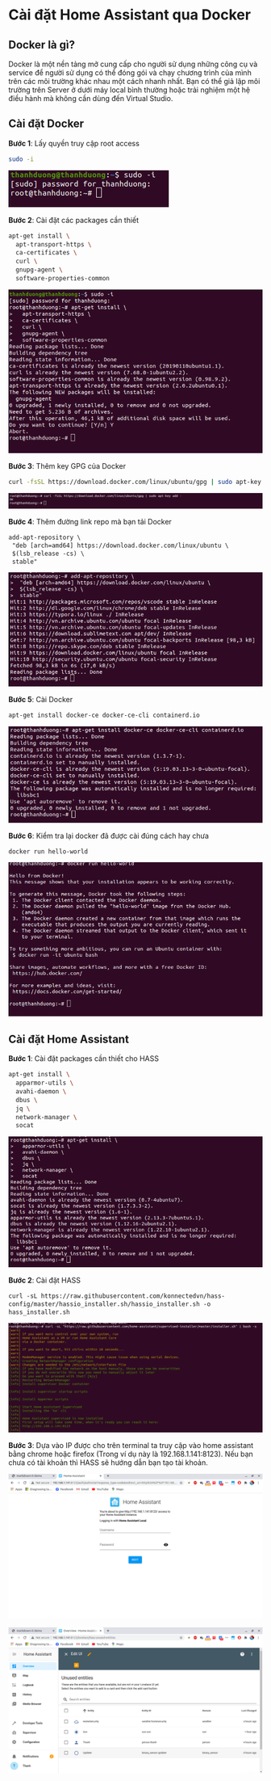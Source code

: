 # Cài đặt Home Assistant qua Docker

## Docker là gì?

Docker là một nền tảng mở cung cấp cho người sử dụng những công cụ và service để người sử dụng có thể đóng gói và chạy chương trình của mình trên các môi trường khác nhau một cách nhanh nhất. Bạn có thể giả lập môi trường trên Server ở dưới máy local bình thường hoặc trải nghiệm một hệ điều hành mà không cần dùng đến Virtual Studio.

## Cài đặt Docker

**Bước 1**: Lấy quyền truy cập root access

``` bash
sudo -i
```

![root access](../_static/images/Dock_sudoi.png)

**Bước 2**: Cài đặt các packages cần thiết

``` bash
apt-get install \
  apt-transport-https \
  ca-certificates \
  curl \
  gnupg-agent \
  software-properties-common
```
![Install packages](../_static/images/Dock_InstallPack.png)

**Bước 3**: Thêm key GPG của Docker

```bash
curl -fsSL https://download.docker.com/linux/ubuntu/gpg | sudo apt-key add -
```

![add key](../_static/images/Dock_addkey.png)

**Bước 4**: Thêm đường link repo mà bạn tải Docker
```
add-apt-repository \
 "deb [arch=amd64] https://download.docker.com/linux/ubuntu \
 $(lsb_release -cs) \
 stable"
```
![add repo](../_static/images/Dock_addrepo.png)

**Bước 5**: Cài Docker
```bash
apt-get install docker-ce docker-ce-cli containerd.io
```
![install docker](../_static/images/Dock_install.png)

**Bước 6**: Kiểm tra lại docker đã được cài đúng cách hay chưa
```bash
docker run hello-world
```
![check docker](../_static/images/Dock_check.png)

## Cài đặt Home Assistant
**Bước 1**: Cài đặt packages cần thiết cho HASS
```bash
apt-get install \
  apparmor-utils \
  avahi-daemon \
  dbus \
  jq \
  network-manager \
  socat
```
![HASS packages](../_static/images/HASS_pack.png)

**Bước 2**: Cài đặt HASS
```
curl -sL https://raw.githubusercontent.com/konnectedvn/hass-config/master/hassio_installer.sh/hassio_installer.sh -o hass_installer.sh
```
![](../_static/images/HASS_install.png)

**Bước 3**: Dựa vào IP được cho trên terminal ta truy cập vào home assistant bằng chrome hoặc firefox (Trong ví dụ này là 192.168.1.141:8123). Nếu bạn chưa có tài khoản thì HASS sẽ hướng dẫn bạn tạo tài khoản.

![](../_static/images/HASS_login.png)

![](../_static/images/HASS_Interface.png)
